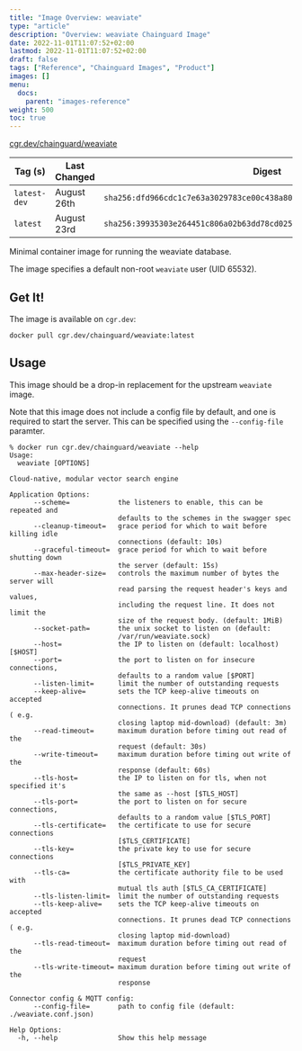 ```yaml
---
title: "Image Overview: weaviate"
type: "article"
description: "Overview: weaviate Chainguard Image"
date: 2022-11-01T11:07:52+02:00
lastmod: 2022-11-01T11:07:52+02:00
draft: false
tags: ["Reference", "Chainguard Images", "Product"]
images: []
menu:
  docs:
    parent: "images-reference"
weight: 500
toc: true
---
```


[cgr.dev/chainguard/weaviate](https://github.com/chainguard-images/images/tree/main/images/weaviate)

| Tag (s)       | Last Changed | Digest                                                                    |
|---------------|--------------|---------------------------------------------------------------------------|
|  `latest-dev` | August 26th  | `sha256:dfd966cdc1c7e63a3029783ce00c438a80ec965c90b09cde5273b6008ad9e6ed` |
|  `latest`     | August 23rd  | `sha256:39935303e264451c806a02b63dd78cd025c22b2da7d08b601484fb9fb5321efa` |



Minimal container image for running the weaviate database.

The image specifies a default non-root `weaviate` user (UID 65532).

## Get It!

The image is available on `cgr.dev`:

```
docker pull cgr.dev/chainguard/weaviate:latest
```

## Usage

This image should be a drop-in replacement for the upstream `weaviate` image.

Note that this image does not include a config file by default, and one is required to start the server.
This can be specified using the `--config-file` paramter.

```
% docker run cgr.dev/chainguard/weaviate --help
Usage:
  weaviate [OPTIONS]

Cloud-native, modular vector search engine

Application Options:
      --scheme=            the listeners to enable, this can be repeated and
                           defaults to the schemes in the swagger spec
      --cleanup-timeout=   grace period for which to wait before killing idle
                           connections (default: 10s)
      --graceful-timeout=  grace period for which to wait before shutting down
                           the server (default: 15s)
      --max-header-size=   controls the maximum number of bytes the server will
                           read parsing the request header's keys and values,
                           including the request line. It does not limit the
                           size of the request body. (default: 1MiB)
      --socket-path=       the unix socket to listen on (default:
                           /var/run/weaviate.sock)
      --host=              the IP to listen on (default: localhost) [$HOST]
      --port=              the port to listen on for insecure connections,
                           defaults to a random value [$PORT]
      --listen-limit=      limit the number of outstanding requests
      --keep-alive=        sets the TCP keep-alive timeouts on accepted
                           connections. It prunes dead TCP connections ( e.g.
                           closing laptop mid-download) (default: 3m)
      --read-timeout=      maximum duration before timing out read of the
                           request (default: 30s)
      --write-timeout=     maximum duration before timing out write of the
                           response (default: 60s)
      --tls-host=          the IP to listen on for tls, when not specified it's
                           the same as --host [$TLS_HOST]
      --tls-port=          the port to listen on for secure connections,
                           defaults to a random value [$TLS_PORT]
      --tls-certificate=   the certificate to use for secure connections
                           [$TLS_CERTIFICATE]
      --tls-key=           the private key to use for secure connections
                           [$TLS_PRIVATE_KEY]
      --tls-ca=            the certificate authority file to be used with
                           mutual tls auth [$TLS_CA_CERTIFICATE]
      --tls-listen-limit=  limit the number of outstanding requests
      --tls-keep-alive=    sets the TCP keep-alive timeouts on accepted
                           connections. It prunes dead TCP connections ( e.g.
                           closing laptop mid-download)
      --tls-read-timeout=  maximum duration before timing out read of the
                           request
      --tls-write-timeout= maximum duration before timing out write of the
                           response

Connector config & MQTT config:
      --config-file=       path to config file (default: ./weaviate.conf.json)

Help Options:
  -h, --help               Show this help message
```

